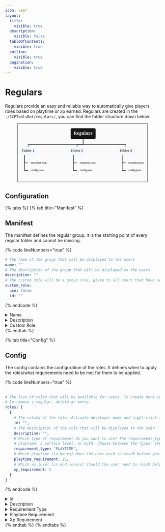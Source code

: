 ```yaml
---
icon: user
layout:
  title:
    visible: true
  description:
    visible: false
  tableOfContents:
    visible: true
  outline:
    visible: true
  pagination:
    visible: true
---
```


# Regulars

Regulars provide an easy and reliable way to automatically give players roles based on playtime or xp earned. Regulars are created in the `./SCPToolsBot/regulars/`, you can find the folder structure down below:&#x20;

<div align="left"><figure><img src="../.gitbook/assets/image (11).png" alt=""><figcaption></figcaption></figure></div>

## Configuration

{% tabs %}
{% tab title="Manifest" %}
## Manifest

The manifest defines the regular group. It is the starting point of every regular folder and cannot be missing.

{% code lineNumbers="true" %}
```yaml
# The name of the group that will be displayed to the users
name: ""
# The description of the group that will be displayed to the users
description: ""
# The custom role will be a group role, given to all users that have selected this group
custom_role:
  use: false
  id: ""
```
{% endcode %}

<details>

<summary>Name</summary>

The name of the regular group that will be displayed to users

</details>

<details>

<summary>Description</summary>

The description of the regular role that will be displayed to the users

</details>

<details>

<summary>Custom Role</summary>

`Use` - Determines if a custom role is going to be used

{% hint style="warning" %}
Only works if `use` is active
{% endhint %}

`Id` - The id of the custom role

</details>
{% endtab %}

{% tab title="Config" %}
## Config

The config contains the configuration of the roles. It defines when to apply the roles/what requirements need to be met for them to be applied.

{% code lineNumbers="true" %}
```yaml

# The list of roles that will be available for users. To create more copy an already existing entry.
# To remove a regular, delete an entry.
roles: [
  {
    # The roleId of the role. Activate developer mode and right-click the role
    id: "",
    # The description of the role that will be displayed to the user
    description: "",
    # Which type of requirement do you want to use? The requirement_type will define if the role is given to the player when reaching a certain
    # playtime, a certain level, or both. Choose between the types: [PLAYTIME, XP, BOTH]
    requirement_type: "PLAYTIME",
    # Which playtime (in hours) does the user need to reach before getting the role?
    playtime_requirement: 25,
    # Which xp level (in end levels) should the user need to reach before getting the role?
    xp_requirement: 5
  }
]
```
{% endcode %}

<details>

<summary>Id</summary>

The id of the role that will be given to the user

</details>

<details>

<summary>Description</summary>

The description of the regular role that will  be displayed to the user

</details>

<details>

<summary>Requirement Type</summary>

The type of requirement that needs to be met for the role to be applied. Available types are:

`PLAYTIME`, `XP`, `BOTH`

</details>

<details>

<summary>Playtime Requirement</summary>

The playtime (in hours) that needs to be met for the role to apply

</details>

<details>

<summary>Xp Requirement</summary>

The xp (in levels) that needs to be met for the role to apply

</details>
{% endtab %}
{% endtabs %}
